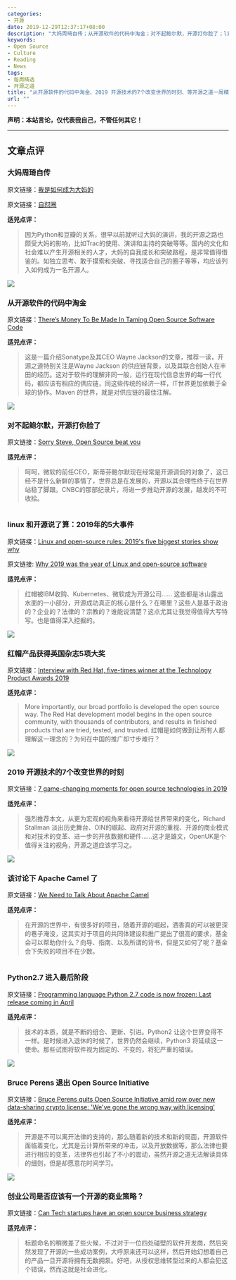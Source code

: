 ```yaml
---
categories:
- 开源
date: 2019-12-29T12:37:17+08:00
description: "大妈周琦自传；从开源软件的代码中淘金；对不起鲍尔默，开源打你脸了；linux 和开源说了算：2019年的5大事件；红帽产品获得英国杂志5项大奖；2019 开源技术的7个改变世界的时刻；该讨论下 Apache Camel 了；Python2.7 进入最后阶段；Bruce Perens 退出 Open Source Initiative ；创业公司是否应该有一个开源的商业策略？"
keywords:
- Open Source
- Culture
- Reading
- News
tags:
- 每周精选
- 开源之道
title: "从开源软件的代码中淘金、2019 开源技术的7个改变世界的时刻、等开源之道一周精选(2020 01 05)"
url: ""
---
```

**声明：本站言论，仅代表我自己，不管任何其它！**

---

## 文章点评

### 大妈周琦自传

原文链接：[我是如何成为大妈的](http://wiki.zoomquiet.io/IMHO/om-how2b-dama)

原文链接：[自怼圈]([https://slides.101.camp/duw108#/%E6%80%BC%E5%9C%B0%E5%9B%BE646](https://slides.101.camp/duw108#/怼地图646))

**适兕点评：**

>因为Python和豆瓣的关系，很早以前就听过大妈的演讲，我的开源之路也颇受大妈的影响，比如Trac的使用、演讲和主持的突破等等。国内的文化和社会难以产生开源相关的人才，大妈的自我成长和突破路程，是非常值得借鉴的。如独立思考、敢于摸索和突破、寻找适合自己的圈子等等，均应该列入如何成为一名开源人。

![](https://specials-images.forbesimg.com/imageserve/5e095e4d4e291700061a118c/960x0.jpg?fit=scale)

### 从开源软件的代码中淘金

原文链接：[There’s Money To Be Made In Taming Open Source Software Code](https://www.forbes.com/sites/danieldambrosio/2020/12/29/theres-money-to-be-made-in-taming-open-source-software-code/#d48bd044b18f)

**适兕点评：**

>这是一篇介绍Sonatype及其CEO Wayne Jackson的文章，推荐一读，开源之道特别关注是Wayne Jackson 的供应链背景，以及其联合创始人在丰田的经历。这对于软件的理解非同一般，运行在现代信息世界的每一行代码，都应该有相应的供应链，同这些传统的经济一样，IT世界更加依赖于全球的协作。Maven 的世界，就是对供应链的最佳注解。

![](https://fudzilla.com/media/k2/items/cache/5946ae9e264ac4212b9499f64d3a2398_L.jpg)

### 对不起鲍尔默，开源打你脸了

原文链接：[Sorry Steve, Open Source beat you](https://fudzilla.com/news/50029-sorry-steve-open-source-beat-you)

**适兕点评：**

>呵呵，微软的前任CEO，斯蒂芬鲍尔默现在经常是开源调侃的对象了，这已经不是什么新鲜的事情了，世界总是在发展的，开源以其合理性终于在世界站稳了脚跟。CNBC的那部纪录片，将进一步推动开源的发展，越发的不可收拾。

![]()

### linux 和开源说了算：2019年的5大事件

原文链接：[Linux and open-source rules: 2019's five biggest stories show why](https://www.zdnet.com/article/2019s-five-biggest-linux-and-open-source-stories/)

原文链接:  [Why 2019 was the year of Linux and open-source software](https://www.zdnet.com/video/linux-and-open-source-rules-2019s-five-biggest-stories-show-why/)

**适兕点评：**

>红帽被IBM收购、Kubernetes、微软成为开源公司...... 这些都是冰山露出水面的一小部分，开源成功真正的核心是什么？在哪里？这些人是基于政治的？企业的？法律的？宗教的？谁能说清楚？这点尤其让我觉得值得大写特写。也是值得深入挖掘的。

![](https://www.computing.co.uk/w-images/aaee2d0b-1fd1-4d0f-8d6c-dcb8d3c4c014/3/RedHatatTechProductAwards2019-580x358.jpg)

### 红帽产品获得英国杂志5项大奖

原文链接：[Interview with Red Hat, five-times winner at the Technology Product Awards 2019](https://www.computing.co.uk/ctg/sponsored/3084834/interview-with-red-hat-five-times-winner-at-the-technology-product-awards-2019)

**适兕点评：**

>More importantly, our broad portfolio is developed the open source way. The Red Hat development model begins in the open source community, with thousands of contributors, and results in finished products that are tried, tested, and trusted.  红帽是如何做到让所有人都理解这一理念的？为何在中国的推广却寸步难行？

![](https://s27389.pcdn.co/wp-content/uploads/2019/12/seven-game-changing-moments-open-technologies-2019-1013x440.jpeg)

### 2019 开源技术的7个改变世界的时刻

原文链接：[7 game-changing moments for open source technologies in 2019](https://www.information-age.com/7-game-changing-moments-open-source-technologies-2019-123486710/)

**适兕点评：**

>强烈推荐本文，从更为宏观的视角来看待开源给世界带来的变化，Richard Stallman 淡出历史舞台、OIN的崛起、政府对开源的重视、开源的商业模式和对技术的变革、进一步的开放数据和硬件......这才是雄文，OpenUK是个值得关注的视角，开源之道应该学习之。

![](https://www.cbronline.com/wp-content/uploads/2020/01/khyati-trehan-1dWDrAb-d-I-unsplash-570x300.jpg)

### 该讨论下 Apache Camel 了

原文链接：[We Need to Talk About Apache Camel](https://www.cbronline.com/feature/apache-camel)

**适兕点评：**

>在开源的世界中，有很多好的项目，随着开源的崛起，酒香真的可以被更深的巷子淹没，这其实对于项目的共同体建设和推广提出了很高的要求，基金会可以帮助你什么？向导、指南、以及所谓的背书，但是又如何了呢？基金会下失败的项目不在少数。

![]()

### Python2.7 进入最后阶段

原文链接：[Programming language Python 2.7 code is now frozen: Last release coming in April](https://www.zdnet.com/article/programming-language-python-2-7-code-is-now-frozen-last-release-coming-in-april/)

**适兕点评：**

>技术的本质，就是不断的组合、更新、引进。Python2 让这个世界变得不一样。是时候进入退休的时候了，世界仍然会继续，Python3 将延续这一使命。那些试图将软件视为固定的、不变的，将犯严重的错误。

![](https://regmedia.co.uk/2020/01/03/shutterstock_drowning_paperwork.jpg?x=442&y=293&crop=1)

### Bruce Perens 退出 Open Source Initiative 

原文链接：[Bruce Perens quits Open Source Initiative amid row over new data-sharing crypto license: 'We've gone the wrong way with licensing'](https://www.theregister.co.uk/2020/01/03/osi_cofounder_resigns/)

**适兕点评：**

>开源是不可以离开法律的支持的，那么随着新的技术和新的局面，开源软件面临着变化，尤其是云计算所带来的冲击，以及开放数据等，那么法律也要进行相应的变革，法律界也引起了不小的震动，虽然开源之道无法解读具体的细则，但是却愿意花时间学习。

![](https://analyticsindiamag.com/wp-content/uploads/2020/01/OpenSource-business-model-startups.png)

### 创业公司是否应该有一个开源的商业策略？

原文链接：[Can Tech startups have an open source business strategy](https://analyticsindiamag.com/can-tech-startups-have-an-open-source-business-strategy/)

**适兕点评：**

>标题命名的稍微差了些火候，不过对于一位四处碰壁的软件开发商，然后突然发现了开源的一些成功案例，大呼原来还可以这样，然后开始幻想着自己的产品一旦开源将拥有无数拥泵。好吧，从授权思维转型过来的人都会犯这个错误，然而这就是社会进化。
